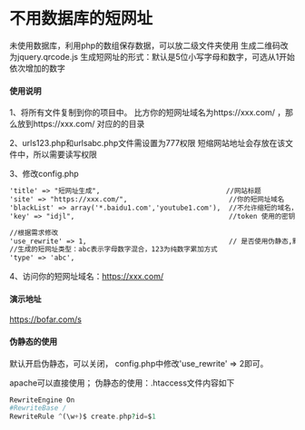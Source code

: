 # 不用数据库的短网址

未使用数据库，利用php的数组保存数据，可以放二级文件夹使用
生成二维码改为jquery.qrcode.js
生成短网址的形式：默认是5位小写字母和数字，可选从1开始依次增加的数字


#### 使用说明

1、将所有文件复制到你的项目中。
 比方你的短网址域名为https://xxx.com/ ，那么放到https://xxx.com/ 对应的的目录

2、urls123.php和urlsabc.php文件需设置为777权限
 短缩网站地址会存放在该文件中，所以需要读写权限

3、修改config.php

```html
'title' => "短网址生成",                               //网站标题
'site' => "https://xxx.com/",                         //你的短网址域名
'blackList' => array('*.baidu1.com','youtube1.com'),  //不允许缩短的域名，单个匹配，*表示所有的二级域名
'key' => "idjl",                                      //token 使用的密钥

//根据需求修改
'use_rewrite' => 1,                                   // 是否使用伪静态,默认使用
//生成的短网址类型：abc表示字母数字混合，123为纯数字累加方式
'type' => 'abc',
```

4、访问你的短网址域名：https://xxx.com/


#### 演示地址

https://bofar.com/s


#### 伪静态的使用


默认开启伪静态，可以关闭，
config.php中修改'use_rewrite' => 2即可。

apache可以直接使用；
伪静态的使用：.htaccess文件内容如下
```php
RewriteEngine On
#RewriteBase / 
RewriteRule ^(\w+)$ create.php?id=$1
```




